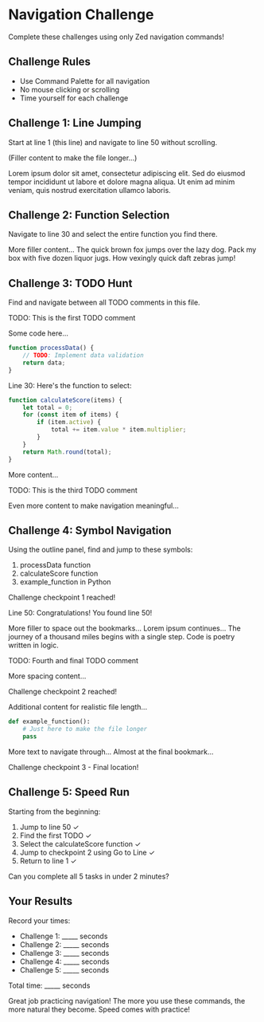 # Navigation Challenge

Complete these challenges using only Zed navigation commands!

## Challenge Rules
- Use Command Palette for all navigation
- No mouse clicking or scrolling
- Time yourself for each challenge

## Challenge 1: Line Jumping
Start at line 1 (this line) and navigate to line 50 without scrolling.

(Filler content to make the file longer...)

Lorem ipsum dolor sit amet, consectetur adipiscing elit.
Sed do eiusmod tempor incididunt ut labore et dolore magna aliqua.
Ut enim ad minim veniam, quis nostrud exercitation ullamco laboris.

## Challenge 2: Function Selection
Navigate to line 30 and select the entire function you find there.

More filler content...
The quick brown fox jumps over the lazy dog.
Pack my box with five dozen liquor jugs.
How vexingly quick daft zebras jump!

## Challenge 3: TODO Hunt
Find and navigate between all TODO comments in this file.

TODO: This is the first TODO comment

Some code here...
```javascript
function processData() {
    // TODO: Implement data validation
    return data;
}
```

Line 30: Here's the function to select:
```javascript
function calculateScore(items) {
    let total = 0;
    for (const item of items) {
        if (item.active) {
            total += item.value * item.multiplier;
        }
    }
    return Math.round(total);
}
```

More content...

TODO: This is the third TODO comment

Even more content to make navigation meaningful...

## Challenge 4: Symbol Navigation
Using the outline panel, find and jump to these symbols:
1. processData function
2. calculateScore function  
3. example_function in Python

Challenge checkpoint 1 reached!

Line 50: Congratulations! You found line 50!

More filler to space out the bookmarks...
Lorem ipsum continues...
The journey of a thousand miles begins with a single step.
Code is poetry written in logic.

TODO: Fourth and final TODO comment

More spacing content...

Challenge checkpoint 2 reached!

Additional content for realistic file length...
```python
def example_function():
    # Just here to make the file longer
    pass
```

More text to navigate through...
Almost at the final bookmark...

Challenge checkpoint 3 - Final location!

## Challenge 5: Speed Run
Starting from the beginning:
1. Jump to line 50 ✓
2. Find the first TODO ✓
3. Select the calculateScore function ✓
4. Jump to checkpoint 2 using Go to Line ✓
5. Return to line 1 ✓

Can you complete all 5 tasks in under 2 minutes?

## Your Results
Record your times:
- Challenge 1: _____ seconds
- Challenge 2: _____ seconds  
- Challenge 3: _____ seconds
- Challenge 4: _____ seconds
- Challenge 5: _____ seconds

Total time: _____ seconds

Great job practicing navigation! The more you use these commands,
the more natural they become. Speed comes with practice!